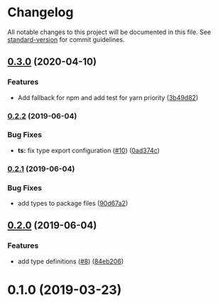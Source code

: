# Changelog

All notable changes to this project will be documented in this file. See [standard-version](https://github.com/conventional-changelog/standard-version) for commit guidelines.

## [0.3.0](https://github.com/nuxt/lmify/compare/v0.2.2...v0.3.0) (2020-04-10)


### Features

* Add fallback for npm and add test for yarn priority ([3b49d82](https://github.com/nuxt/lmify/commit/3b49d82eb537c24eeb88cda7055fcc4438ecca45))

### [0.2.2](https://github.com/nuxt/lmify/compare/v0.2.1...v0.2.2) (2019-06-04)


### Bug Fixes

* **ts:** fix type export configuration ([#10](https://github.com/nuxt/lmify/issues/10)) ([0ad374c](https://github.com/nuxt/lmify/commit/0ad374c))



### [0.2.1](https://github.com/nuxt/lmify/compare/v0.2.0...v0.2.1) (2019-06-04)


### Bug Fixes

* add types to package files ([90d67a2](https://github.com/nuxt/lmify/commit/90d67a2))



## [0.2.0](https://github.com/nuxt/lmify/compare/v0.1.0...v0.2.0) (2019-06-04)


### Features

* add type definitions ([#8](https://github.com/nuxt/lmify/issues/8)) ([84eb206](https://github.com/nuxt/lmify/commit/84eb206))



# 0.1.0 (2019-03-23)
